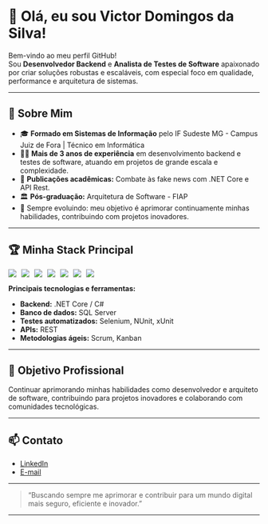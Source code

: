 # 👋 Olá, eu sou Victor Domingos da Silva!

Bem-vindo ao meu perfil GitHub!  
Sou **Desenvolvedor Backend** e **Analista de Testes de Software** apaixonado por criar soluções robustas e escaláveis, com especial foco em qualidade, performance e arquitetura de sistemas.

---

## 🚀 Sobre Mim

- 🎓 **Formado em Sistemas de Informação** pelo IF Sudeste MG - Campus Juiz de Fora | Técnico em Informática
- 👨‍💻 **Mais de 3 anos de experiência** em desenvolvimento backend e testes de software, atuando em projetos de grande escala e complexidade.
- 📝 **Publicações acadêmicas:** Combate às fake news com .NET Core e API Rest.
- 🏛️ **Pós-graduação:** Arquitetura de Software - FIAP
- 🚀 Sempre evoluindo: meu objetivo é aprimorar continuamente minhas habilidades, contribuindo com projetos inovadores.

---

## 🏆 **Minha Stack Principal**

<div style="display: flex; gap: 10px; flex-wrap: wrap;">
  
  <img src="https://img.shields.io/badge/.NET-512BD4?style=for-the-badge&logo=dotnet&logoColor=white" />
  <img src="https://img.shields.io/badge/C%23-239120?style=for-the-badge&logo=c-sharp&logoColor=white" />
  <img src="https://img.shields.io/badge/SQL-4479A1?style=for-the-badge&logo=Microsoft%20SQL%20Server&logoColor=white" />
  <img src="https://img.shields.io/badge/Selenium-43B02A?style=for-the-badge&logo=selenium&logoColor=white" />
  <img src="https://img.shields.io/badge/REST%20API-0052CC?style=for-the-badge" />
  <img src="https://img.shields.io/badge/Scrum-6DB33F?style=for-the-badge" />
  <img src="https://img.shields.io/badge/Kanban-1976D2?style=for-the-badge" />

</div>

**Principais tecnologias e ferramentas:**
- **Backend:** .NET Core / C#
- **Banco de dados:** SQL Server
- **Testes automatizados:** Selenium, NUnit, xUnit
- **APIs:** REST
- **Metodologias ágeis:** Scrum, Kanban

---


## 🎯 Objetivo Profissional

Continuar aprimorando minhas habilidades como desenvolvedor e arquiteto de software, contribuindo para projetos inovadores e colaborando com comunidades tecnológicas.

---

## 📫 Contato

- [LinkedIn](https://www.linkedin.com/in/victordomingosdasilva/)
- [E-mail](victordomingos91@gmail.com) <!-- Edite aqui com seu email se quiser -->

---

> “Buscando sempre me aprimorar e contribuir para um mundo digital mais seguro, eficiente e inovador.”

---

